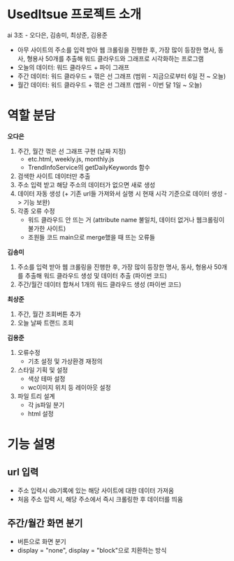 # UsedItsue 프로젝트 소개

ai 3조 - 오다은, 김송미, 최상준, 김용준

- 아무 사이트의 주소를 입력 받아 웹 크롤링을 진행한 후, 가장 많이 등장한 명사, 동사, 형용사 50개를 추출해 워드 클라우드와 그래프로 시각화하는 프로그램
- 오늘의 데이터: 워드 클라우드 + 파이 그래프
- 주간 데이터: 워드 클라우드 + 꺾은 선 그래프 (범위 - 지금으로부터 6일 전 ~ 오늘)
- 월간 데이터: 워드 클라우드 + 꺾은 선 그래프 (범위 - 이번 달 1일 ~ 오늘)

# 역할 분담

**오다은**

1. 주간, 월간 꺾은 선 그래프 구현 (날짜 지정)
   - etc.html, weekly.js, monthly.js
   - TrendInfoService의 getDailyKeywords 함수
2. 검색한 사이트 데이터만 추출
3. 주소 입력 받고 해당 주소의 데이터가 없으면 새로 생성
4. 데이터 자동 생성 (+ 기존 url들 가져와서 실행 시 현재 시각 기준으로 데이터 생성 -> 기능 보완)
5. 각종 오류 수정
   - 워드 클라우드 안 뜨는 거 (attribute name 불일치, 데이터 없거나 웹크롤링이 불가한 사이트)
   - 조원들 코드 main으로 merge했을 때 뜨는 오류들

**김송미**

1. 주소를 입력 받아 웹 크롤링을 진행한 후, 가장 많이 등장한 명사, 동사, 형용사 50개를 추출해 워드 클라우드 생성 및 데이터 추출 (파이썬 코드)
2. 주간/월간 데이터 합쳐서 1개의 워드 클라우드 생성 (파이썬 코드)

**최상준**

1. 주간, 월간 조회버튼 추가
2. 오늘 날짜 트랜드 조회

**김용준**

1. 오류수정
   - 기초 설정 및 가상환경 재정의
2. 스타일 기획 및 설정
   - 색상 테마 설정
   - wc이미지 위치 등 레이아웃 설정
3. 파일 트리 설계
   - 각 js파일 분기
   - html 설정

# 기능 설명

## url 입력

- 주소 입력시 db기록에 있는 해당 사이트에 대한 데이터 가져옴
- 처음 주소 입력 시, 해당 주소에서 즉시 크롤링한 후 데이터를 띄움

## 주간/월간 화면 분기

- 버튼으로 화면 분기
- display = "none", display = "block"으로 치환하는 방식

##
